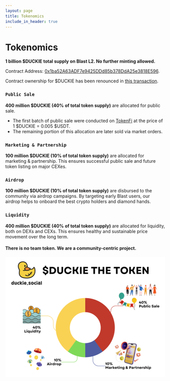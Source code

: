 ```yaml
---
layout: page
title: Tokenomics
include_in_header: true
---
```


# Tokenomics
**1 billion $DUCKIE total supply on Blast L2. No further minting allowed.**

Contract Address: [0x1ba52A63ADF7e9425DDd85b378DdA25e3818E596](https://blastscan.io/token/0x1ba52A63ADF7e9425DDd85b378DdA25e3818E596).

Contract ownership for $DUCKIE has been renounced in [this transaction](https://blastscan.io/tx/0x4db2f6f2716b769749424e18208183f33b6ed56fe15e35697c90b24fa827d4fa).

### `Public Sale`
**400 million $DUCKIE (40% of total token supply)** are allocated for public sale.
- The first batch of public sale were conducted on [TokenFi](https://lp.tokenfi.com/en//0x16F8721723093C8DCCB213E1861efa0F525bB8a7?chain=81457) at the price of 1 $DUCKIE = 0.005 $USDT.
- The remaining portion of this allocation are later sold via market orders.

### `Marketing & Partnership`
**100 million $DUCKIE (10% of total token supply)** are allocated for marketing & partnership. This ensures successful public sale and future token listing on major CEXes.

### `Airdrop`
**100 million $DUCKIE (10% of total token supply)** are disbursed to the community via airdrop campaigns. By targeting early Blast users, our airdrop helps to onboard the best crypto holders and diamond hands.

### `Liquidity`
**400 million $DUCKIE (40% of total token supply)** are allocated for liquidity, both on DEXs and CEXs. This ensures healthy and sustainable price movement over the long term.

#### There is no team token. We are a community-centric project.

![Tokenomics](/assets/tokenomics.png)
